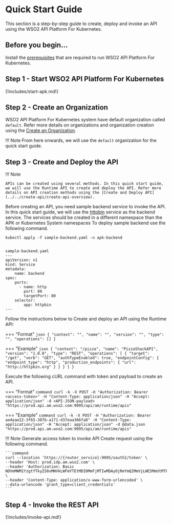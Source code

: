 # Quick Start Guide

This section is a step-by-step guide to create, deploy and invoke an API using the WSO2 API Platform For Kubernetes.

## Before you begin...

Install the [prerequisites](../../setup/prerequisites) that are required to run WSO2 API Platform For Kubernetes.

## Step 1 - Start WSO2 API Platform For Kubernetes

{!includes/start-apk.md!}

## Step 2 - Create an Organization

WSO2 API Platform For Kubernetes system have default organization called `default`. Refer more details on organizations and organization creation using the [Create an Organization](../../setup/organizations).

!!! Note
    From here onwards, we will use the `default` organization for the quick start guide.

## Step 3 - Create and Deploy the API

!!! Note

    APIs can be created using several methods. In this quick start guide, we will use the Runtime API to create and deploy the API. Refer more details on API creation methods using the [Create and Deploy API](../../create-api/create-api-overview).


Before creating an API, you need sample backend service to invoke the API. In this quick start guide, we will use the [httpbin](https://httpbin.org/) service as the backend service.
The services should be created in a different namespace than the APK or Kubernetes System namespaces
To deploy sample backend use the following command.

```command
kubectl apply -f sample-backend.yaml -n apk-backend
```
```

sample-backend.yaml
---
apiVersion: v1
kind: Service
metadata:
    name: backend
spec:
    ports:
      - name: http
        port: 80
        targetPort: 80
    selector:
        app: httpbin
---

```


Follow the instructions below to Create and deploy an API using the Runtime API:

=== "Format"
    ```json
        {
            "context": "",
            "name": "",
            "version": "",
            "type": "",
            "operations": []
        }
    ```

=== "Example"
    ```json
        {
            "context": "/pizza",
            "name": "PizzaShackAPI",
            "version": "1.0.0",
            "type": "REST",
            "operations": [
                {
                    "target": "/get",
                    "verb": "GET",
                    "authTypeEnabled": true,
                    "endpointConfig": {
                        "endpoint_type": "http",
                        "production_endpoints": {
                            "url": "http://httpbin.org"
                        }
                    }
                }
            ]
        }
    ```

Execute the following cURL command with token and payload to create an API.

=== "Format"
    ```command
        curl -k -X POST -H "Authorization: Bearer <access-token>" -H "Content-Type: application/json" -H "Accept: application/json" -d <API-JSON-payload> "https://prod.api.am.wso2.com:9095/api/am/runtime/apis"
    ```

=== "Example"
    ```command
        curl -k -X POST -H "Authorization: Bearer ae4eae22-3f65-387b-a171-d37eaa366fa8" -H "Content-Type: application/json" -H "Accept: application/json" -d @data.json "https://prod.api.am.wso2.com:9095/api/am/runtime/apis"
    ```

!!! Note
    Generate access token to invoke API Create request using the following command.

    ```command
    curl --location 'https://{router_service}:9095/oauth2/token' \
    --header 'Host: prod.idp.am.wso2.com' \
    --header 'Authorization: Basic NDVmMWM1YzgtYTkyZS0xMWVkLWFmYTEtMDI0MmFjMTIwMDAyOjRmYmQ2MmVjLWE5MmUtMTFlZC1hZmExLTAyNDJhYzEyMDAwMg==' \
    --header 'Content-Type: application/x-www-form-urlencoded' \
    --data-urlencode 'grant_type=client_credentials'
    ```


## Step 4 - Invoke the REST API

{!includes/invoke-api.md!}

